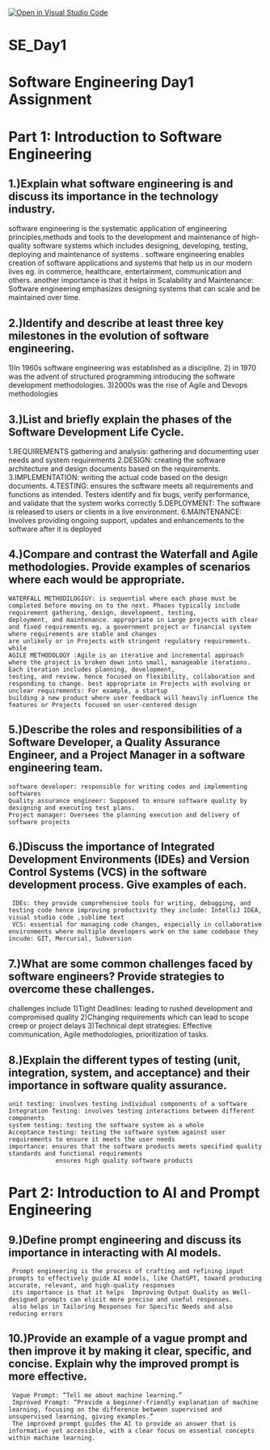 [![Open in Visual Studio Code](https://classroom.github.com/assets/open-in-vscode-2e0aaae1b6195c2367325f4f02e2d04e9abb55f0b24a779b69b11b9e10269abc.svg)](https://classroom.github.com/online_ide?assignment_repo_id=16932164&assignment_repo_type=AssignmentRepo)
# SE_Day1
# Software Engineering Day1 Assignment

# Part 1: Introduction to Software Engineering

## 1.)Explain what software engineering is and discuss its importance in the technology industry.
  software engineering is the systematic application of engineering principles,methods and tools to the development and maintenance of high-quality software systems which includes 
  designing, developing, testing, deploying and maintenance of systems . 
  software engineering enables creation of software applications and systems that help us in our modern lives eg. in commerce, healthcare, entertainment, communication and others.
  another importance is that it helps in Scalability and Maintenance: Software engineering emphasizes designing systems that can scale and be maintained over time. 

## 2.)Identify and describe at least three key milestones in the evolution of software engineering.
  1)In 1960s software engineering was established as a discipline. 
  2) in 1970 was the advent of structured programming introducing the software development methodologies.
  3)2000s was the rise of Agile and Devops methodologies

## 3.)List and briefly explain the phases of the Software Development Life Cycle.
   1.REQUIREMENTS gathering and analysis: gathering and documenting user needs and system requirements
   2.DESIGN: creating the software architecture and design documents based on the requirements.
   3.IMPLEMENTATION: writing the actual code based on the design documents.
   4.TESTING: ensures the software meets all requirements and functions as intended. Testers identify and fix bugs, verify performance, and validate that the system works correctly
   5.DEPLOYMENT: The software is released to users or clients in a live environment.
   6.MAINTENANCE: Involves providing ongoing support, updates and enhancements to the software after it is deployed

## 4.)Compare and contrast the Waterfall and Agile methodologies. Provide examples of scenarios where each would be appropriate.
    WATERFALL METHODILOGIGY: is sequential where each phase must be completed before moving on to the next. Phases typically include requirement gathering, design, development, testing, 
    deployment, and maintenance. appropriate in Large projects with clear and fixed requirements eg. a government project or financial system where requirements are stable and changes 
    are unlikely or in Projects with stringent regulatory requirements. while 
    AGILE METHODOLOGY :Agile is an iterative and incremental approach where the project is broken down into small, manageable iterations. Each iteration includes planning, development, 
    testing, and review. hence focused on flexibility, collaboration and responding to change. best appropriate in Projects with evolving or unclear requirements: For example, a startup 
    building a new product where user feedback will heavily influence the features or Projects focused on user-centered design 

## 5.)Describe the roles and responsibilities of a Software Developer, a Quality Assurance Engineer, and a Project Manager in a software engineering team.
    software developer: responsible for writing codes and implementing softwares
    Quality assurance engineer: Supposed to ensure software quality by designing and executing test plans.
    Project manager: Oversees the planning execution and delivery of software projects

## 6.)Discuss the importance of Integrated Development Environments (IDEs) and Version Control Systems (VCS) in the software development process. Give examples of each.
     IDEs: they provide comprehensive tools for writing, debugging, and testing code hence improving productivity they include: IntelliJ IDEA, visual studio code ,sublime text 
     VCS: essential for managing code changes, especially in collaborative environments where multiple developers work on the same codebase they incude: GIT, Mercurial, Subversion

## 7.)What are some common challenges faced by software engineers? Provide strategies to overcome these challenges.
   challenges include 1)Tight Deadlines: leading to rushed development and compromised quality
                      2)Changing requirements which can lead to scope creep or project delays
                      3)Technical dept
    strategies: Effective communication, Agile methodologies, prioritization of tasks.

## 8.)Explain the different types of testing (unit, integration, system, and acceptance) and their importance in software quality assurance.
    unit testing: involves testing individual components of a software
    Integration Testing: involves testing interactions between different components
    system testing: testing the software system as a whole
    Acceptance testing: testing the software system against user requirements to ensure it meets the user needs
    importance: ensures that the software products meets specified quality standards and functional requirements
                 ensures high quality software products
           
# Part 2: Introduction to AI and Prompt Engineering


## 9.)Define prompt engineering and discuss its importance in interacting with AI models.
     Prompt engineering is the process of crafting and refining input prompts to effectively guide AI models, like ChatGPT, toward producing accurate, relevant, and high-quality responses
     its importance is that it helps  Improving Output Quality as Well-designed prompts can elicit more precise and useful responses. 
     also helps in Tailoring Responses for Specific Needs and also reducing errors

## 10.)Provide an example of a vague prompt and then improve it by making it clear, specific, and concise. Explain why the improved prompt is more effective.
     Vague Prompt: “Tell me about machine learning.”
     Improved Prompt: “Provide a beginner-friendly explanation of machine learning, focusing on the difference between supervised and unsupervised learning, giving examples.”
     The improved prompt guides the AI to provide an answer that is informative yet accessible, with a clear focus on essential concepts within machine learning. 

